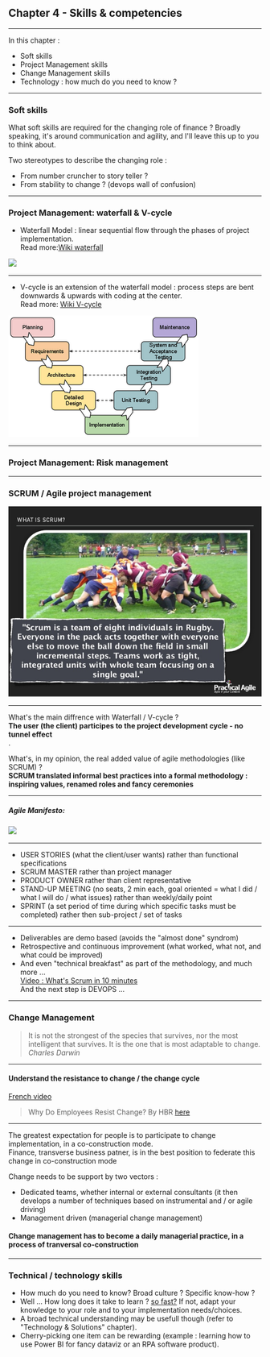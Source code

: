 ## Chapter 4 - Skills & competencies

----

In this chapter :
- Soft skills
- Project Management skills 
- Change Management skills
- Technology : how much do you need to know ?  

----

### Soft skills

What soft skills are required for the changing role of finance ? 
Broadly speaking, it's around communication and agility, and I'll leave this up to you to think about.  

Two stereotypes to describe the changing role :
- From number cruncher to story teller ?
- From stability to change ? (devops wall of confusion)

----

### Project Management: waterfall & V-cycle

- Waterfall Model : linear sequential flow through the phases of project implementation.   
Read more:[Wiki waterfall](https://en.wikipedia.org/wiki/Waterfall_model)
<img src="images/waterfall.jif" style="background:none; border:none; box-shadow:none;"/>

----

- V-cycle is an extension of the waterfall model : process steps are bent downwards & upwards with coding at the center.    
Read more: [Wiki V-cycle](https://en.wikipedia.org/wiki/V-Model_%28software_development%29)
<img src="images/vcycle.png" style="background:none; border:none; box-shadow:none;"/> 

----

### Project Management: Risk management

----

### SCRUM / Agile project management
<img src="images/scrum.jpg" style="background:none; border:none; box-shadow:none;"/> 

----

What's the main diffrence with Waterfall / V-cycle ?   
**The user (the client) participes to the project development cycle - no tunnel effect**    
.    

What's, in my opinion, the real added value of agile methodologies (like SCRUM) ?     
**SCRUM translated informal best practices into a formal methodology : inspiring values, renamed roles and fancy ceremonies**

----

##### Agile Manifesto: 
<img src="agilemanifesto.png" style="background:none; border:none; box-shadow:none;"/>

----

- USER STORIES (what the client/user wants) rather than functional specifications
- SCRUM MASTER rather than project manager  
- PRODUCT OWNER rather than client representative
- STAND-UP MEETING (no seats, 2 min each, goal oriented = what I did / what I will do / what issues) rather than weekly/daily point
- SPRINT (a set period of time during which specific tasks must be completed) rather then sub-project / set of tasks

----

- Deliverables are demo based (avoids the "almost done" syndrom)
- Retrospective and continuous improvement (what worked, what not, and what could be improved)
- And even "technical breakfast" as part of the methodology, and much more ...      
[Video : What's Scrum in 10 minutes](https://youtu.be/XU0llRltyFM)     
And the next step is DEVOPS ... 

----

### Change Management

> It is not the strongest of the species that survives, nor the most intelligent that survives. It is the one that is most adaptable to change.    
*Charles Darwin*

----

#### Understand the resistance to change / the change cycle

[French video](https://www.youtube.com/watch?v=y7MkBQ1Vv2k)

> Why Do Employees Resist Change? By HBR [here](https://hbr.org/1996/05/why-do-employees-resist-change?referral=03759&cm_vc=rr_item_page.bottom)

----

The greatest expectation for people is to participate to change implementation, in a co-construction mode.  
Finance, transverse business patner, is in the best position to federate this change in co-construction mode

Change needs to be support by two vectors : 
- Dedicated teams, whether internal or external consultants (it then develops a number of techniques based on instrumental and / or agile driving)
- Management driven (managerial change management)

#### Change management has to become a daily managerial practice, in a process of tranversal co-construction

----

### Technical / technology skills

- How much do you need to know? Broad culture ? Specific know-how ?
- Well ... How long does it take to learn ?  [so fast?](https://www.youtube.com/watch?v=zatL4uFRpC0) If not, adapt your knowledge to your role and to your implementation needs/choices.
- A broad technical understanding may be usefull though (refer to "Technology & Solutions" chapter).
- Cherry-picking one item can be rewarding (example : learning how to use Power BI for fancy dataviz or an RPA software product).

